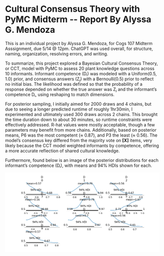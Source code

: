 # Cultural Consensus Theory with PyMC Midterm -- Report By Alyssa G. Mendoza

This is an individual project by Alyssa G. Mendoza, for Cogs 107 Midterm Asssignment, due 5/14 @ 12pm. ChatGPT was used overall, for structure, naming, organization, resolving errors, and writing.

To summarize, this project explored a Bayesian Cultural Consensus Theory, or CCT, model with PyMC to assess 20 plant knowledge questions across 10 informants. Informant competence (Dᵢ) was modeled with a Uniform(0.5, 1.0) prior, and consensus answers (Zⱼ) with a Bernoulli(0.5) prior to reflect no initial bias. The likelihood was defined so that the probability of a response depended on whether the true answer was Zⱼ and the informant’s competence Dᵢ, using reshaping to match dimensions.

For posterior sampling, I initially aimed for 2000 draws and 4 chains, but due to seeing a longer predicted runtime of roughly 1hr30min, I experimented and ultimately used 300 draws across 2 chains. This brought the time duration down to about 30 minutes, so runtime constraints were effectively addressed. R-hat values were mostly acceptable, though a few parameters may benefit from more chains. Additionally, based on posterior means, P6 was the most competent (≈ 0.87), and P3 the least (≈ 0.56). The model’s consensus key differed from the majority vote on **[X]** items, very likely because the CCT model weighted informants by competence, offering a more accurate reflection of shared cultural knowledge.

Furthermore, found below is an image of the posterior distributions for each informant’s competence (Dᵢ), with means and 94% HDIs shown for each.

![Posterior D](figures/posterior_D.png)
